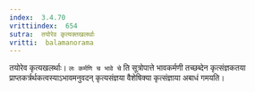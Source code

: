 ```yaml
---
index:  3.4.70
vrittiindex:  654
sutra:  तयोरेव कृत्यक्तखलर्थाः
vritti:  balamanorama 
---
```


तयोरेव कृत्यखलर्थाः। `लः कर्मणि च भावे चे` ति सूत्रोपात्ते भावकर्मणी तच्छब्देन कृत्संज्ञकतया प्राप्तकर्त्रर्थकत्वस्याऽभावमनुवदन् कृत्यसंज्ञया वैशेषिक्या कृत्संज्ञाया अबाधं गमयति। 

